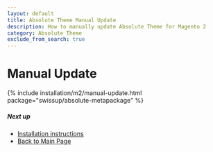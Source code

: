 ```yaml
---
layout: default
title: Absolute Theme Manual Update
description: How to manually update Absolute Theme for Magento 2
category: Absolute Theme
exclude_from_search: true
---
```


# Manual Update

{% include installation/m2/manual-update.html package="swissup/absolute-metapackage" %}

##### Next up

 -  [Installation instructions](../)
 -  [Back to Main Page](../../)
